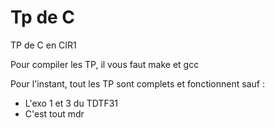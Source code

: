 # Tp de C
TP de C en CIR1 

Pour compiler les TP, il vous faut make et gcc

Pour l'instant, tout les TP sont complets et fonctionnent sauf : 

 - L'exo 1 et 3 du TDTF31
 - C'est tout mdr
